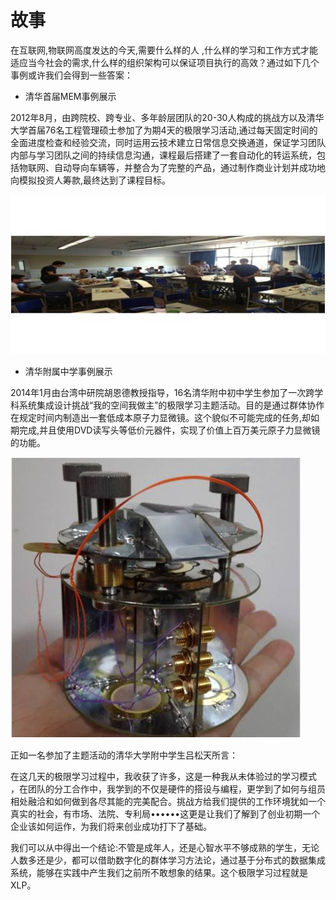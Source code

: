# 故事
在互联网,物联网高度发达的今天,需要什么样的人
,什么样的学习和工作方式才能适应当今社会的需求,什么样的组织架构可以保证项目执行的高效？通过如下几个事例或许我们会得到一些答案：



* 清华首届MEM事例展示

2012年8月，由跨院校、跨专业、多年龄层团队的20-30人构成的挑战方以及清华大学首届76名工程管理硕士参加了为期4天的极限学习活动,通过每天固定时间的全面进度检查和经验交流，同时运用云技术建立日常信息交换通道，保证学习团队内部与学习团队之间的持续信息沟通，课程最后搭建了一套自动化的转运系统，包括物联网、自动导向车辆等，并整合为了完整的产品，通过制作商业计划并成功地向模拟投资人筹款,最终达到了课程目标。

![0](../assets/introduction/tmp/picture/11/08.jpg)




* 清华附属中学事例展示

2014年1月由台湾中研院胡恩德教授指导，16名清华附中初中学生参加了一次跨学科系统集成设计挑战“我的空间我做主”的极限学习主题活动。目的是通过群体协作在规定时间内制造出一套低成本原子力显微镜。这个貌似不可能完成的任务,却如期完成,并且使用DVD读写头等低价元器件，实现了价值上百万美元原子力显微镜的功能。

![0](../assets/introduction/tmp/picture/11/10.jpg)


正如一名参加了主题活动的清华大学附中学生吕松天所言：

在这几天的极限学习过程中，我收获了许多，这是一种我从未体验过的学习模式 ，在团队的分工合作中，我学到的不仅是硬件的搭设与编程，更学到了如何与组员相处融洽和如何做到各尽其能的完美配合。挑战方给我们提供的工作环境犹如一个真实的社会，有市场、法院、专利局••••••这更是让我们了解到了创业初期一个企业该如何运作，为我们将来创业成功打下了基础。

我们可以从中得出一个结论:不管是成年人，还是心智水平不够成熟的学生，无论人数多还是少，都可以借助数字化的群体学习方法论，通过基于分布式的数据集成系统，能够在实践中产生我们之前所不敢想象的结果。这个极限学习过程就是XLP。
